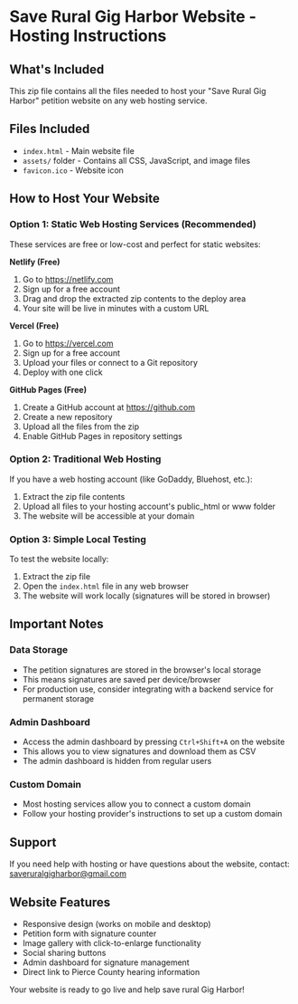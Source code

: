 # Save Rural Gig Harbor Website - Hosting Instructions

## What's Included
This zip file contains all the files needed to host your "Save Rural Gig Harbor" petition website on any web hosting service.

## Files Included
- `index.html` - Main website file
- `assets/` folder - Contains all CSS, JavaScript, and image files
- `favicon.ico` - Website icon

## How to Host Your Website

### Option 1: Static Web Hosting Services (Recommended)
These services are free or low-cost and perfect for static websites:

**Netlify (Free)**
1. Go to https://netlify.com
2. Sign up for a free account
3. Drag and drop the extracted zip contents to the deploy area
4. Your site will be live in minutes with a custom URL

**Vercel (Free)**
1. Go to https://vercel.com
2. Sign up for a free account
3. Upload your files or connect to a Git repository
4. Deploy with one click

**GitHub Pages (Free)**
1. Create a GitHub account at https://github.com
2. Create a new repository
3. Upload all the files from the zip
4. Enable GitHub Pages in repository settings

### Option 2: Traditional Web Hosting
If you have a web hosting account (like GoDaddy, Bluehost, etc.):

1. Extract the zip file contents
2. Upload all files to your hosting account's public_html or www folder
3. The website will be accessible at your domain

### Option 3: Simple Local Testing
To test the website locally:
1. Extract the zip file
2. Open the `index.html` file in any web browser
3. The website will work locally (signatures will be stored in browser)

## Important Notes

### Data Storage
- The petition signatures are stored in the browser's local storage
- This means signatures are saved per device/browser
- For production use, consider integrating with a backend service for permanent storage

### Admin Dashboard
- Access the admin dashboard by pressing `Ctrl+Shift+A` on the website
- This allows you to view signatures and download them as CSV
- The admin dashboard is hidden from regular users

### Custom Domain
- Most hosting services allow you to connect a custom domain
- Follow your hosting provider's instructions to set up a custom domain

## Support
If you need help with hosting or have questions about the website, contact: saveruralgigharbor@gmail.com

## Website Features
- Responsive design (works on mobile and desktop)
- Petition form with signature counter
- Image gallery with click-to-enlarge functionality
- Social sharing buttons
- Admin dashboard for signature management
- Direct link to Pierce County hearing information

Your website is ready to go live and help save rural Gig Harbor!

